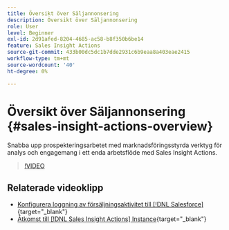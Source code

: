 ```yaml
---
title: Översikt över Säljannonsering
description: Översikt över Säljannonsering
role: User
level: Beginner
exl-id: 2d91afed-8204-4685-ac58-b8f350b6be14
feature: Sales Insight Actions
source-git-commit: 433b00dc5dc1b7dde2931c6b9eaa8a403eae2415
workflow-type: tm+mt
source-wordcount: '40'
ht-degree: 0%

---
```


# Översikt över Säljannonsering {#sales-insight-actions-overview}

Snabba upp prospekteringsarbetet med marknadsföringsstyrda verktyg för analys och engagemang i ett enda arbetsflöde med Sales Insight Actions.

>[!VIDEO](https://video.tv.adobe.com/v/340917/?quality=12&learn=on)

## Relaterade videoklipp

* [Konfigurera loggning av försäljningsaktivitet till [!DNL Salesforce]](/help/sales-insight-actions/configure-sales-activity-logging-to-salesforce.md){target="_blank"}
* [Åtkomst till [!DNL Sales Insight Actions] Instance](/help/sales-insight-actions/accessing-your-sales-insight-actions-instance.md){target="_blank"}
